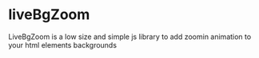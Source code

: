 # liveBgZoom
LiveBgZoom is a low size and simple js library to add zoomin animation to your html elements backgrounds
